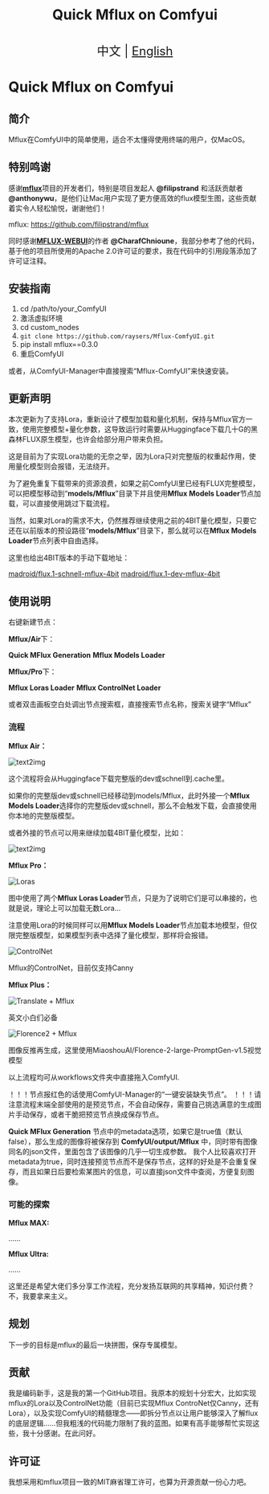 <h1 align="center">Quick Mflux on Comfyui</h1>

<p align="center">
    <br> <font size=5>中文 | <a href="README.md">English</a></font>
</p>


# Quick Mflux on Comfyui

## 简介
Mflux在ComfyUI中的简单使用，适合不太懂得使用终端的用户，仅MacOS。

## 特别鸣谢

感谢[**mflux**](https://github.com/filipstrand/mflux)项目的开发者们，特别是项目发起人 **@filipstrand** 和活跃贡献者 **@anthonywu**，是他们让Mac用户实现了更方便高效的flux模型生图，这些贡献着实令人轻松愉悦，谢谢他们！

mflux:
https://github.com/filipstrand/mflux

同时感谢[**MFLUX-WEBUI**](https://github.com/CharafChnioune/MFLUX-WEBUI)的作者 **@CharafChnioune**，我部分参考了他的代码，基于他的项目所使用的Apache 2.0许可证的要求，我在代码中的引用段落添加了许可证注释。

## 安装指南
1. cd /path/to/your_ComfyUI
2. 激活虚拟环境
3. cd custom_nodes
4. `git clone https://github.com/raysers/Mflux-ComfyUI.git`
5. pip install mflux==0.3.0
6. 重启ComfyUI

或者，从ComfyUI-Manager中直接搜索“Mflux-ComfyUI”来快速安装。

## 更新声明

本次更新为了支持Lora，重新设计了模型加载和量化机制，保持与Mflux官方一致，使用完整模型+量化参数，这导致运行时需要从Huggingface下载几十G的黑森林FLUX原生模型，也许会给部分用户带来负担。

这是目前为了实现Lora功能的无奈之举，因为Lora只对完整版的权重起作用，使用量化模型则会报错，无法绕开。

为了避免重复下载带来的资源浪费，如果之前ComfyUI里已经有FLUX完整模型，可以把模型移动到“**models/Mflux**”目录下并且使用**Mflux Models Loader**节点加载，可以直接使用跳过下载流程。

当然，如果对Lora的需求不大，仍然推荐继续使用之前的4BIT量化模型，只要它还在以前版本的预设路径“**models/Mflux**”目录下，那么就可以在**Mflux Models Loader**节点列表中自由选择。

这里也给出4BIT版本的手动下载地址：

[madroid/flux.1-schnell-mflux-4bit](https://huggingface.co/madroid/flux.1-schnell-mflux-4bit)
[madroid/flux.1-dev-mflux-4bit](https://huggingface.co/madroid/flux.1-dev-mflux-4bit)

## 使用说明

右键新建节点：

**Mflux/Air**下：

**Quick MFlux Generation**
**Mflux Models Loader**

**Mflux/Pro**下：

**Mflux Loras Loader**
**Mflux ControlNet Loader**

或者双击画板空白处调出节点搜索框，直接搜索节点名称，搜索关键字“Mflux”

### 流程

**Mflux Air：**

![text2img](examples/Air.png)



这个流程将会从Huggingface下载完整版的dev或schnell到.cache里。

如果你的完整版dev或schnell已经移动到models/Mflux，此时外接一个**Mflux Models Loader**选择你的完整版dev或schnell，那么不会触发下载，会直接使用你本地的完整版模型。

或者外接的节点可以用来继续加载4BIT量化模型，比如：

![text2img](examples/Air_Local_models.png)


**Mflux Pro：**

![Loras](examples/Pro_Loras.png)

图中使用了两个**Mflux Loras Loader**节点，只是为了说明它们是可以串接的，也就是说，理论上可以加载无数Lora...

注意使用Lora的时候同样可以用**Mflux Models Loader**节点加载本地模型，但仅限完整版模型，如果模型列表中选择了量化模型，那样将会报错。



![ControlNet](examples/Pro_ControlNet.png)

Mflux的ControlNet，目前仅支持Canny



**Mflux Plus：**

![Translate + Mflux](examples/Plus1.png)

英文小白们必备



![Florence2 + Mflux](examples/Plus2.png)

图像反推再生成，这里使用MiaoshouAI/Florence-2-large-PromptGen-v1.5视觉模型

以上流程均可从workflows文件夹中直接拖入ComfyUI.



！！！节点报红色的话使用ComfyUI-Manager的“一键安装缺失节点”。
！！！请注意流程末端全部使用的是预览节点，不会自动保存，需要自己挑选满意的生成图片手动保存，或者干脆把预览节点换成保存节点。

 **Quick MFlux Generation** 节点中的metadata选项，如果它是true值（默认false），那么生成的图像将被保存到 **ComfyUI/output/Mflux** 中，同时带有图像同名的json文件，里面包含了该图像的几乎一切生成参数。
 我个人比较喜欢打开metadata为true，同时连接预览节点而不是保存节点，这样的好处是不会重复保存，而且如果日后要检索某图片的信息，可以直接json文件中查阅，方便复刻图像。

### 可能的探索

**Mflux MAX:**

......

**Mflux Ultra:**

......

这里还是希望大佬们多分享工作流程，充分发扬互联网的共享精神，知识付费？不，我要拿来主义。

## 规划

下一步的目标是mflux的最后一块拼图，保存专属模型。

## 贡献
我是编码新手，这是我的第一个GitHub项目。我原本的规划十分宏大，比如实现mflux的Lora以及ControlNet功能（目前已实现Mflux ControNet仅Canny，还有Lora），以及实现ComfyUI的精髓理念——即拆分节点以让用户能够深入了解flux的底层逻辑……但我粗浅的代码能力限制了我的蓝图。如果有高手能够帮忙实现这些，我十分感谢。在此问好。

## 许可证
我想采用和mflux项目一致的MIT麻省理工许可，也算为开源贡献一份心力吧。